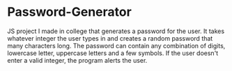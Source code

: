 # Password-Generator
JS project I made in college that generates a password for the user. It takes whatever integer the user types in and creates a random password that many characters long.
The password can contain any combination of digits, lowercase letter, uppercase letters and a few symbols. If the user doesn't enter a valid integer, the program alerts the user.
